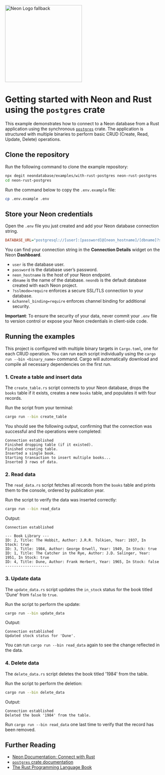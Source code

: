 <picture>
  <source media="(prefers-color-scheme: dark)" srcset="https://neon.com/brand/neon-logo-dark-color.svg">
  <source media="(prefers-color-scheme: light)" srcset="https://neon.com/brand/neon-logo-light-color.svg">
  <img width="250px" alt="Neon Logo fallback" src="https://neon.com/brand/neon-logo-dark-color.svg">
</picture>

# Getting started with Neon and Rust using the `postgres` crate

This example demonstrates how to connect to a Neon database from a Rust application using the synchronous [`postgres`](https://crates.io/crates/postgres) crate. The application is structured with multiple binaries to perform basic CRUD (Create, Read, Update, Delete) operations.

## Clone the repository

Run the following command to clone the example repository:

```bash
npx degit neondatabase/examples/with-rust-postgres neon-rust-postgres
cd neon-rust-postgres
```

Run the command below to copy the `.env.example` file:

```bash
cp .env.example .env
```

## Store your Neon credentials

Open the `.env` file you just created and add your Neon database connection string.

```ini
DATABASE_URL="postgresql://[user]:[password]@[neon_hostname]/[dbname]?sslmode=require&channel_binding=require"
```

You can find your connection string in the **Connection Details** widget on the Neon **Dashboard**.

-   `user` is the database user.
-   `password` is the database user’s password.
-   `neon_hostname` is the host of your Neon endpoint.
-   `dbname` is the name of the database. `neondb` is the default database created with each Neon project.
-   `?sslmode=require` enforces a secure SSL/TLS connection to your database.
-   `&channel_binding=require` enforces channel binding for additional security.

**Important**: To ensure the security of your data, never commit your `.env` file to version control or expose your Neon credentials in client-side code.

## Running the examples

This project is configured with multiple binary targets in `Cargo.toml`, one for each CRUD operation. You can run each script individually using the `cargo run --bin <binary_name>` command. Cargo will automatically download and compile all necessary dependencies on the first run.

### 1. Create a table and insert data

The `create_table.rs` script connects to your Neon database, drops the `books` table if it exists, creates a new `books` table, and populates it with four records.

Run the script from your terminal:

```bash
cargo run --bin create_table
```

You should see the following output, confirming that the connection was successful and the operations were completed:

```text
Connection established
Finished dropping table (if it existed).
Finished creating table.
Inserted a single book.
Starting transaction to insert multiple books...
Inserted 3 rows of data.
```

### 2. Read data

The `read_data.rs` script fetches all records from the `books` table and prints them to the console, ordered by publication year.

Run the script to verify the data was inserted correctly:

```bash
cargo run --bin read_data
```

Output:

```text
Connection established

--- Book Library ---
ID: 2, Title: The Hobbit, Author: J.R.R. Tolkien, Year: 1937, In Stock: true
ID: 3, Title: 1984, Author: George Orwell, Year: 1949, In Stock: true
ID: 1, Title: The Catcher in the Rye, Author: J.D. Salinger, Year: 1951, In Stock: true
ID: 4, Title: Dune, Author: Frank Herbert, Year: 1965, In Stock: false
--------------------
```

### 3. Update data

The `update_data.rs` script updates the `in_stock` status for the book titled 'Dune' from `false` to `true`.

Run the script to perform the update:

```bash
cargo run --bin update_data
```

Output:

```text
Connection established
Updated stock status for 'Dune'.
```

You can run `cargo run --bin read_data` again to see the change reflected in the data.

### 4. Delete data

The `delete_data.rs` script deletes the book titled '1984' from the table.

Run the script to perform the deletion:

```bash
cargo run --bin delete_data
```

Output:

```text
Connection established
Deleted the book '1984' from the table.
```

Run `cargo run --bin read_data` one last time to verify that the record has been removed.

## Further Reading

-   [Neon Documentation: Connect with Rust](https://neon.com/docs/guides/rust)
-   [`postgres` crate documentation](https://docs.rs/postgres/latest/postgres/)
-   [The Rust Programming Language Book](https://doc.rust-lang.org/book/)